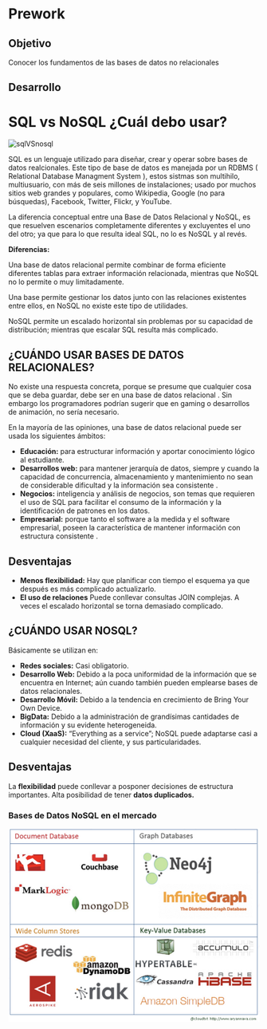 # Prework

## Objetivo

Conocer los fundamentos de las bases de datos no relacionales

## Desarrollo

# SQL vs NoSQL ¿Cuál debo usar?

![sqlVSnosql](https://cdn.website-editor.net/192387ccd8824fdcac0b5ed96f855ec3/dms3rep/multi/nosql-vs-sql-overview-1.png)

SQL es un lenguaje utilizado para diseñar, crear y operar sobre bases de datos realcionales. Este tipo de base de datos es manejada por un RDBMS ( Relational Database Managment System ), estos sistmas son multihilo, multiusuario, con más de seis millones de instalaciones; usado por muchos sitios web grandes y populares, como Wikipedia, Google (no para búsquedas), Facebook, Twitter, Flickr, y YouTube.

La diferencia conceptual entre una Base de Datos Relacional y NoSQL, es que resuelven escenarios completamente diferentes y excluyentes el uno del otro; ya que para lo que resulta ideal SQL, no lo es NoSQL y al revés.

**Diferencias:**

Una base de datos relacional permite combinar de forma eficiente diferentes tablas para extraer información relacionada, mientras que NoSQL no lo permite o muy limitadamente.

Una base permite gestionar los datos junto con las relaciones existentes entre ellos, en NoSQL no existe este tipo de utilidades.

NoSQL permite un escalado horizontal sin problemas por su capacidad de distribución; mientras que escalar SQL resulta más complicado.

## ¿CUÁNDO USAR BASES DE DATOS RELACIONALES?

No existe una respuesta concreta, porque se presume que cualquier cosa que se deba guardar, debe ser en una base de datos relacional . Sin embargo los programadores podrían sugerir que en gaming o desarrollos de animación, no sería necesario.

En la mayoría de las opiniones, una base de datos relacional puede ser usada los siguientes ámbitos:

+ **Educación:** para estructurar información y aportar conocimiento lógico al estudiante.
+ **Desarrollos web:** para mantener jerarquía de datos, siempre y cuando la capacidad de concurrencia, almacenamiento y mantenimiento no sean de considerable dificultad y la información sea consistente .
+ **Negocios:** inteligencia y análisis de negocios, son temas que requieren el uso de SQL para facilitar el consumo de la información y la identificación de patrones en los datos.
+ **Empresarial:** porque tanto el software a la medida y el software empresarial, poseen la característica de mantener información con estructura consistente .

## Desventajas

+ **Menos flexibilidad:** Hay que planificar con tiempo el esquema ya que después es más complicado actualizarlo.
+ **El uso de relaciones** Puede conllevar consultas JOIN complejas.
A veces el escalado horizontal se torna demasiado complicado.

## ¿CUÁNDO USAR NOSQL?

Básicamente se utilizan en:

+ **Redes sociales:** Casi obligatorio.
+ **Desarrollo Web:** Debido a la poca uniformidad de la información que se encuentra en Internet; aún cuando también pueden emplearse bases de datos relacionales.
+ **Desarrollo Móvil:** Debido a la tendencia en crecimiento de Bring Your Own Device.
+ **BigData:** Debido a la administración de grandísimas cantidades de información y su evidente heterogeneida.
+ **Cloud (XaaS):** “Everything as a service”; NoSQL puede adaptarse casi a cualquier necesidad del cliente, y sus particularidades.

## Desventajas

La **flexibilidad** puede conllevar a posponer decisiones de estructura importantes.
Alta posibilidad de tener **datos duplicados.**

### Bases de Datos NoSQL en el mercado

![img/Screen_Shot_2020-06-22_at_1.52.06.png](img/Screen_Shot_2020-06-22_at_1.52.06.png)
